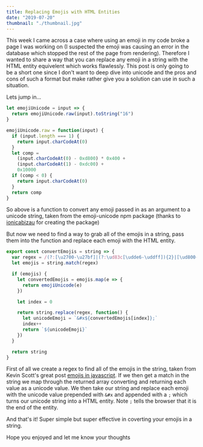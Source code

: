 ```yaml
---
title: Replacing Emojis with HTML Entities
date: "2019-07-20"
thumbnail: "./thumbnail.jpg"
---
```


This week I came across a case where using an emoji in my code broke a page I was working on (I suspected the emoji was causing an error in the database which stopped the rest of the page from rendering). Therefore I wanted to share a way that you can replace any emoji in a string with the HTML entity equivelent which works flawlessly. This post is only going to be a short one since I don't want to deep dive into unicode and the pros and cons of such a format but make rather give you a solution can use in such a situation.

Lets jump in...

```js
let emojiUnicode = input => {
  return emojiUnicode.raw(input).toString("16")
}

emojiUnicode.raw = function(input) {
  if (input.length === 1) {
    return input.charCodeAt(0)
  }
  let comp =
    (input.charCodeAt(0) - 0xd800) * 0x400 +
    (input.charCodeAt(1) - 0xdc00) +
    0x10000
  if (comp < 0) {
    return input.charCodeAt(0)
  }
  return comp
}
```

So above is a function to convert any emoji passed in as an argument to a unicode string, taken from the emoji-unicode npm package (thanks to [ionicabizau](https://www.npmjs.com/~ionicabizau) for creating the package)

But now we need to find a way to grab all of the emojis in a string, pass them into the function and replace each emoji with the HTML entity.

```js
export const convertEmojis = string => {
  var regex = /(?:[\u2700-\u27bf]|(?:\ud83c[\udde6-\uddff]){2}|[\ud800-\udbff][\udc00-\udfff]|[\u0023-\u0039]\ufe0f?\u20e3|\u3299|\u3297|\u303d|\u3030|\u24c2|\ud83c[\udd70-\udd71]|\ud83c[\udd7e-\udd7f]|\ud83c\udd8e|\ud83c[\udd91-\udd9a]|\ud83c[\udde6-\uddff]|[\ud83c[\ude01\uddff]|\ud83c[\ude01-\ude02]|\ud83c\ude1a|\ud83c\ude2f|[\ud83c[\ude32\ude02]|\ud83c\ude1a|\ud83c\ude2f|\ud83c[\ude32-\ude3a]|[\ud83c[\ude50\ude3a]|\ud83c[\ude50-\ude51]|\u203c|\u2049|[\u25aa-\u25ab]|\u25b6|\u25c0|[\u25fb-\u25fe]|\u00a9|\u00ae|\u2122|\u2139|\ud83c\udc04|[\u2600-\u26FF]|\u2b05|\u2b06|\u2b07|\u2b1b|\u2b1c|\u2b50|\u2b55|\u231a|\u231b|\u2328|\u23cf|[\u23e9-\u23f3]|[\u23f8-\u23fa]|\ud83c\udccf|\u2934|\u2935|[\u2190-\u21ff])/g
  let emojis = string.match(regex)

  if (emojis) {
    let convertedEmojis = emojis.map(e => {
      return emojiUnicode(e)
    })

    let index = 0

    return string.replace(regex, function() {
      let unicodeEmoji = `&#x${convertedEmojis[index]};`
      index++
      return `${unicodeEmoji}`
    })
  }

  return string
}
```

First of all we create a regex to find all of the emojis in the string, taken from Kevin Scott's great post [emojis in javascript](https://thekevinscott.com/emojis-in-javascript/). If we then get a match in the string we map through the returned array converting and returning each value as a unicode value. We then take our string and replace each emoji with the unicode value prepended with `&#x` and appended with a `;` which turns our unicode string into a HTML entity. Note `;` tells the browser that it is the end of the entity.

And that's it! Super simple but super effective in coverting your emojis in a string.

Hope you enjoyed and let me know your thoughts
